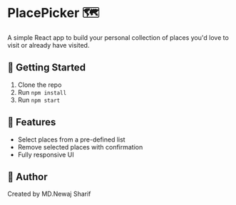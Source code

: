 # PlacePicker 🗺️

A simple React app to build your personal collection of places you'd love to visit or already have visited.

## 🚀 Getting Started

1. Clone the repo
2. Run `npm install`
3. Run `npm start`

## 📸 Features

- Select places from a pre-defined list
- Remove selected places with confirmation
- Fully responsive UI

## 👤 Author

Created by MD.Newaj Sharif
